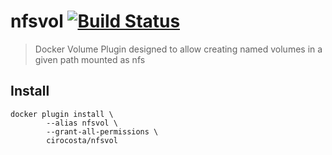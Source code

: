 # nfsvol [![Build Status](https://travis-ci.com/cirocosta/nfsvol.svg?token=ixZ9XiEPW4YH62ixq7Av&branch=master)](https://travis-ci.com/cirocosta/nfsvol)

> Docker Volume Plugin designed to allow creating named volumes in a given path mounted as nfs

## Install

```
docker plugin install \
        --alias nfsvol \
        --grant-all-permissions \
        cirocosta/nfsvol
```

